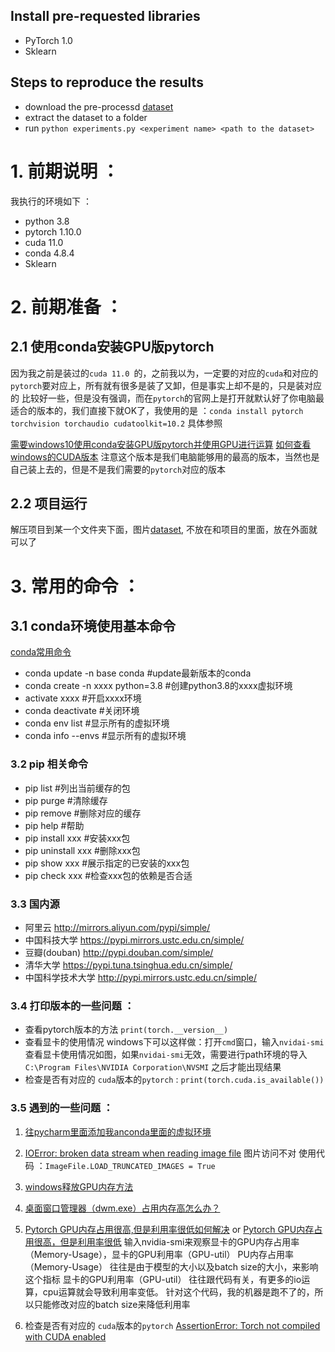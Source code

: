 
## Install pre-requested libraries
- PyTorch 1.0
- Sklearn
## Steps to reproduce the results
- download the pre-processd [dataset](https://drive.google.com/file/d/19JMK_IeBFlEQAEt_nrWsJcHrdyHcZMhm/view?usp=sharing) 
- extract the dataset to a folder
- run `python experiments.py <experiment name> <path to the dataset>`


# 1. 前期说明 ：
我执行的环境如下 ：
- python 3.8
- pytorch 1.10.0 
- cuda 11.0
- conda 4.8.4
- Sklearn 
# 2. 前期准备 ：
## 2.1 使用conda安装GPU版pytorch
因为我之前是装过的`cuda 11.0 `的，之前我以为，一定要的对应的`cuda`和对应的`pytorch`要对应上，所有就有很多是装了又卸，但是事实上却不是的，只是装对应的
比较好一些，但是没有强调，而在`pytorch`的官网上是打开就默认好了你电脑最适合的版本的，我们直接下就OK了，我使用的是 ：`conda install pytorch torchvision torchaudio cudatoolkit=10.2`
具体参照

 [需要windows10使用conda安装GPU版pytorch并使用GPU进行运算](https://blog.csdn.net/weixin_44405644/article/details/102992782) 
 [如何查看windows的CUDA版本](https://blog.csdn.net/qq_38295511/article/details/89223169)
注意这个版本是我们电脑能够用的最高的版本，当然也是自己装上去的，但是不是我们需要的`pytorch`对应的版本
 
## 2.2 项目运行

解压项目到某一个文件夹下面，图片[dataset](https://drive.google.com/file/d/19JMK_IeBFlEQAEt_nrWsJcHrdyHcZMhm/view?usp=sharing),
不放在和项目的里面，放在外面就可以了


# 3. 常用的命令 ：
## 3.1 conda环境使用基本命令

[conda常用命令](https://blog.csdn.net/zhayushui/article/details/80433768)

- conda update -n base conda        #update最新版本的conda
- conda create -n xxxx python=3.8   #创建python3.8的xxxx虚拟环境
- activate xxxx                     #开启xxxx环境
- conda deactivate                  #关闭环境
- conda env list                    #显示所有的虚拟环境
- conda info --envs                 #显示所有的虚拟环境

### 3.2 pip 相关命令 
- pip list                          #列出当前缓存的包
- pip purge                         #清除缓存
- pip remove                        #删除对应的缓存
- pip help                          #帮助
- pip install xxx                   #安装xxx包
- pip uninstall xxx                 #删除xxx包
- pip show xxx                      #展示指定的已安装的xxx包
- pip check xxx                     #检查xxx包的依赖是否合适

### 3.3 国内源 
- 阿里云                    http://mirrors.aliyun.com/pypi/simple/
- 中国科技大学         https://pypi.mirrors.ustc.edu.cn/simple/ 
- 豆瓣(douban)         http://pypi.douban.com/simple/ 
- 清华大学                https://pypi.tuna.tsinghua.edu.cn/simple/
- 中国科学技术大学  http://pypi.mirrors.ustc.edu.cn/simple/

### 3.4 打印版本的一些问题 ：

- 查看pytorch版本的方法   `print(torch.__version__)`
- 查看显卡的使用情况 windows下可以这样做：打开`cmd`窗口，输入`nvidai-smi`查看显卡使用情况如图，如果`nvidai-smi`无效，需要进行path环境的导入
`C:\Program Files\NVIDIA Corporation\NVSMI` 之后才能出现结果
- 检查是否有对应的 `cuda`版本的`pytorch` : `print(torch.cuda.is_available())`

### 3.5 遇到的一些问题 ：
1. [往pycharm里面添加我anconda里面的虚拟环境](往pycharm里面添加我anconda里面的虚拟环境 )
2. [IOError: broken data stream when reading image file](https://blog.csdn.net/fengzhongluoleidehua/article/details/85949173) 图片访问不对 使用代码 ：`ImageFile.LOAD_TRUNCATED_IMAGES = True` 
3. [windows释放GPU内存方法](http://www.noobyard.com/article/p-rlafxvmt-rx.html)
4. [桌面窗口管理器（dwm.exe）占用内存高怎么办？](https://www.zhihu.com/question/429569646)
5. [Pytorch GPU内存占用很高,但是利用率很低如何解决](https://www.jb51.net/article/213809.htm)
or [Pytorch GPU内存占用很高，但是利用率很低](https://blog.csdn.net/weixin_43402775/article/details/108725040)
输入nvidia-smi来观察显卡的GPU内存占用率（Memory-Usage），显卡的GPU利用率（GPU-util）
PU内存占用率（Memory-Usage） 往往是由于模型的大小以及batch size的大小，来影响这个指标 显卡的GPU利用率（GPU-util） 往往跟代码有关，有更多的io运算，cpu运算就会导致利用率变低。
针对这个代码，我的机器是跑不了的，所以只能修改对应的batch size来降低利用率

6. 检查是否有对应的 `cuda`版本的`pytorch` [AssertionError: Torch not compiled with CUDA enabled](https://blog.csdn.net/dujuancao11/article/details/114006234)



